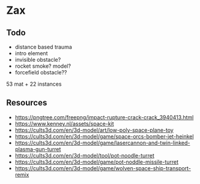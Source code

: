 # Zax

## Todo

-   distance based trauma
-   intro element
-   invisible obstacle?
-   rocket smoke? model?
-   forcefield obstacle??

53 mat + 22 instances

## Resources

-   https://pngtree.com/freepng/impact-rupture-crack-crack_3940413.html
-   https://www.kenney.nl/assets/space-kit
-   https://cults3d.com/en/3d-model/art/low-poly-space-plane-toy
-   https://cults3d.com/en/3d-model/game/space-orcs-bomber-jet-heinkel
-   https://cults3d.com/en/3d-model/game/lasercannon-and-twin-linked-plasma-gun-turret
-   https://cults3d.com/en/3d-model/tool/pot-noodle-turret
-   https://cults3d.com/en/3d-model/game/pot-noddle-missile-turret
-   https://cults3d.com/en/3d-model/game/wolven-space-ship-transport-remix
